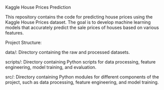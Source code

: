 Kaggle House Prices Prediction

This repository contains the code for predicting house prices using the Kaggle House Prices dataset. The goal is to develop machine learning models that accurately predict the sale prices of houses based on various features.


Project Structure:

data/: Directory containing the raw and processed datasets.

scripts/: Directory containing Python scripts for data processing, feature engineering, model training, and evaluation.

src/: Directory containing Python modules for different components of the project, such as data processing, feature engineering, and model training.
